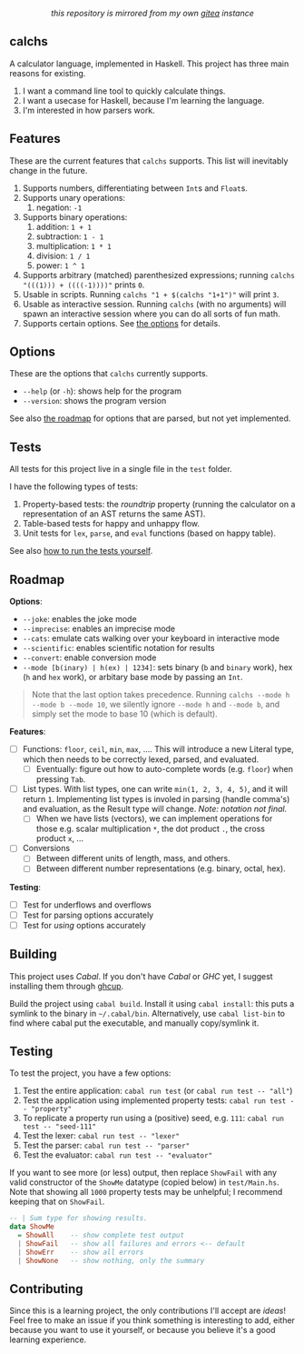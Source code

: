 <p align="center"><em>this repository is mirrored from my own <a href="https://dbarenholz.hopto.org/gitea/dan/calchs">gitea</a> instance</em></p>

## calchs

A calculator language, implemented in Haskell. This project has three main reasons for existing.

1. I want a command line tool to quickly calculate things.
2. I want a usecase for Haskell, because I'm learning the language.
3. I'm interested in how parsers work.

## Features

These are the current features that `calchs` supports. This list will inevitably change in the future.

1. Supports numbers, differentiating between `Int`s and `Float`s.
2. Supports unary operations:
    1. negation: `-1`
3. Supports binary operations:
    1. addition: `1 + 1`
    2. subtraction: `1 - 1`
    3. multiplication: `1 * 1`
    4. division: `1 / 1`
    5. power: `1 ^ 1`
4. Supports arbitrary (matched) parenthesized expressions; running `calchs "(((1))) + ((((-1))))"` prints `0`.
5. Usable in scripts. Running `calchs "1 + $(calchs "1+1")"` will print `3`.
6. Usable as interactive session. Running `calchs` (with no arguments) will spawn an interactive session where you can do all sorts of fun math.
7. Supports certain options. See [the options](#options) for details.


## Options

These are the options that `calchs` currently supports.

* `--help` (or `-h`): shows help for the program
* `--version`: shows the program version

See also [the roadmap](#roadmap) for options that are parsed, but not yet implemented.

## Tests

All tests for this project live in a single file in the `test` folder.

I have the following types of tests:

1. Property-based tests: the _roundtrip_ property (running the calculator on a representation of an AST returns the same AST).
2. Table-based tests for happy and unhappy flow.
3. Unit tests for `lex`, `parse`, and `eval` functions (based on happy table).

See also [how to run the tests yourself](#testing).

## Roadmap

**Options**:

* `--joke`: enables the joke mode
* `--imprecise`: enables an imprecise mode
* `--cats`: emulate cats walking over your keyboard in interactive mode
* `--scientific`: enables scientific notation for results
* `--convert`: enable conversion mode
* `--mode [b(inary) | h(ex) | 1234]`: sets binary (`b` and `binary` work), hex (`h` and `hex` work), or arbitary base mode by passing an `Int`.

> Note that the last option takes precedence.
> Running `calchs --mode h --mode b --mode 10`, we silently ignore `--mode h` and `--mode b`, and simply set the mode to base 10 (which is default).


**Features**:

- [ ] Functions: `floor`, `ceil`, `min`, `max`, .... This will introduce a new Literal type, which then needs to be correctly lexed, parsed, and evaluated.
	- [ ] Eventually: figure out how to auto-complete words (e.g. `floor`) when pressing `Tab`.
- [ ] List types. With list types, one can write `min(1, 2, 3, 4, 5)`, and it will return `1`. Implementing list types is involed in parsing (handle comma's) and evaluation, as the Result type will change. _Note: notation not final._
  - [ ] When we have lists (vectors), we can implement operations for those e.g. scalar multiplication `*`, the dot product `.`, the cross product `x`, ...
- [ ] Conversions
    - [ ] Between different units of length, mass, and others.
    - [ ] Between different number representations (e.g. binary, octal, hex).

**Testing**:

- [ ] Test for underflows and overflows
- [ ] Test for parsing options accurately
- [ ] Test for _using_ options accurately

## Building

This project uses _Cabal_.
If you don't have _Cabal_ or _GHC_ yet, I suggest installing them through [ghcup](https://www.haskell.org/ghcup/).

Build the project using `cabal build`. Install it using `cabal install`: this puts a symlink to the binary in `~/.cabal/bin`.
Alternatively, use `cabal list-bin` to find where cabal put the executable, and manually copy/symlink it.

## Testing

To test the project, you have a few options:

1. Test the entire application: `cabal run test` (or `cabal run test -- "all"`)
2. Test the application using implemented property tests: `cabal run test -- "property"`
3. To replicate a property run using a (positive) seed, e.g. `111`: `cabal run test -- "seed-111"`
4. Test the lexer: `cabal run test -- "lexer"`
5. Test the parser: `cabal run test -- "parser"`
6. Test the evaluator: `cabal run test -- "evaluator"`

If you want to see more (or less) output, then replace `ShowFail` with any valid constructor of the `ShowMe` datatype (copied below) in `test/Main.hs`.
Note that showing all `1000` property tests may be unhelpful; I recommend keeping that on `ShowFail`.

```hs
-- | Sum type for showing results.
data ShowMe
  = ShowAll    -- show complete test output
  | ShowFail   -- show all failures and errors <-- default
  | ShowErr    -- show all errors
  | ShowNone   -- show nothing, only the summary
```

## Contributing

Since this is a learning project, the only contributions I'll accept are _ideas_!
Feel free to make an issue if you think something is interesting to add, either because you want to use it yourself, or because you believe it's a good learning experience.
